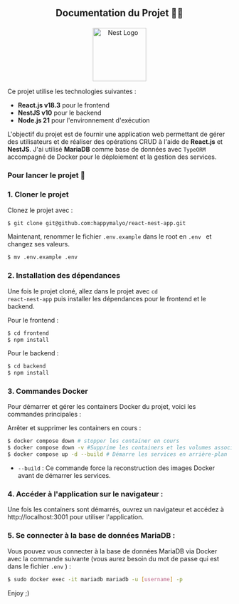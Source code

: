 ## <p align="center"> Documentation du Projet 👨‍💻</p>

<p align="center">
  <a href="http://nestjs.com/" target="blank"><img src="https://nestjs.com/img/logo-small.svg" width="120" alt="Nest Logo" /></a>
</p>

Ce projet utilise les technologies suivantes :

- **React.js v18.3** pour le frontend
- **NestJS v10** pour le backend
- **Node.js 21** pour l'environnement d'exécution

L'objectif du projet est de fournir une application web permettant de gérer des utilisateurs et de réaliser des opérations CRUD à l'aide de **React.js** et **NestJS**. J'ai utilisé **MariaDB** comme base de données avec <code>TypeORM</code> accompagné de Docker pour le déploiement et la gestion des services.

### Pour lancer le projet 🚀

### 1. Cloner le projet

Clonez le projet avec :

```bash
$ git clone git@github.com:happymalyo/react-nest-app.git
```

Maintenant, renommer le fichier <code>.env.example</code> dans le root en <code>.env </code> et changez ses valeurs.</br>

```bash
$ mv .env.example .env
```

### 2. Installation des dépendances

Une fois le projet cloné, allez dans le projet avec <code>cd react-nest-app</code> puis installer les dépendances pour le frontend et le backend.

Pour le frontend :

```bash
$ cd frontend
$ npm install
```

Pour le backend :

```bash
$ cd backend
$ npm install
```

### 3. Commandes Docker

Pour démarrer et gérer les containers Docker du projet, voici les commandes principales :

Arrêter et supprimer les containers en cours :

```bash
$ docker compose down # stopper les container en cours
$ docker compose down -v #Supprime les containers et les volumes associés.
$ docker compose up -d --build # Démarre les services en arrière-plan
```

- <code>--build</code> : Ce commande force la reconstruction des images Docker avant de démarrer les services.

### 4. Accéder à l'application sur le navigateur :

Une fois les containers sont démarrés, ouvrez un navigateur et accédez à http://localhost:3001 pour utiliser l'application.

### 5. Se connecter à la base de données MariaDB :

Vous pouvez vous connecter à la base de données MariaDB via Docker avec la commande suivante (vous aurez besoin du mot de passe qui est dans le fichier <code>.env</code> ) :

```bash
$ sudo docker exec -it mariadb mariadb -u [username] -p
```

Enjoy ;)
